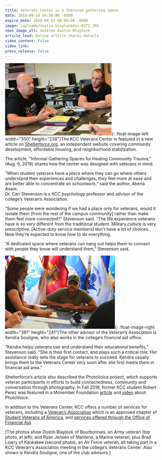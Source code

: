 ```yaml
---
title: Veterans Center is a featured gathering space
date: 2019-09-14 04:58:00 -0500
expire_date: 2019-09-27 00:00:00 -0500
image: /uploads/dustin-blaylockdsc-0172.JPG
news_image_alt: Veteran Dustin Blaylock
article_lead: Online article shares details
video_content: false
video_link:
press_release: false
---
```


![](/uploads/dustin-blaylock-ryan-jensen-dsc0172--sm-1.JPG){: .float-image-left width="350" height="238"}The KCC Veterans Center is featured in a new article on [Shelterforce.org](https://shelterforce.org/2019/08/09/informal-gathering-spaces-for-healing-community-trauma/?fbclid=IwAR3R4I3GSXYUtJOduC5yKHgqmhWX4EoqKZ0GmKShJmD4vDiPGcIooMRmOWE), an independent website covering community development, affordable housing, and neighborhood stabilization.

The article, “Informal Gathering Spaces for Healing Community Trauma,” (Aug. 9, 2019) shares how the center was designed with veterans in mind.

“When student veterans have a place where they can go where others understand their experiences and challenges, they feel more at ease and are better able to concentrate on schoolwork,” said the author, Abena Asare.<br>Dr. Cari Stevenson is a KCC psychology professor and advisor of the college’s Veteran’s Association.&nbsp;

“Some people were wondering if we had a place only for veterans, would it isolate them \[from the rest of the campus community\] rather than make them feel more connected?” Stevenson said. “The life experience veterans have is so very different from the traditional student. Military culture is very prescriptive. \[Active-duty service members\] don’t have a lot of choices. Now they’re expected to know how to do everything.

“A dedicated space where veterans can hang out helps them to connect with people they know will understand them," Stevenson said.&nbsp;

![](/uploads/kendra-souligne-brad-lowrey-dsc0169--sm.JPG){: .float-image-right width="361" height="241"}The other advisor of the Veteran’s Association is Kendra Souligne, who also works in the college’s financial aid office.&nbsp;

“Kendra helps veterans use and understand their educational benefits,” Stevenson said. “She is their first contact, and plays such a critical role. Her assistance really sets the stage for veterans to succeed. Kendra usually brings them to the Veterans Center very soon after she first meets them in financial aid area.”

Shelterforce’s article also described the PhotoVoice project, which supports veteran participants in efforts to build connectedness, community and conversation through photography. In Fall 2018, former KCC student Robert Perez was featured in a Movember Foundation [article](https://us.movember.com/story/view/id/11759/) and [video](https://www.youtube.com/watch?v=tG5J5SZe_vA&amp;feature=youtu.be) about PhotoVoice.&nbsp;

In addition to the Veterans Center, KCC offers a number of services for veterans, including a [Veteran’s Association](http://www.kcc.edu/students/studentlife/clubs/Pages/veterans.aspx) which is an approved chapter of [Student Veterans of America](https://studentveterans.org/), and [services offered through the Office of Financial Aid](http://www.kcc.edu/future/paying/fedstateaid/veteran-services/Pages).

\[The photos show Dustin Blaylock of Bourbonnais, an Army veteran (top photo, at left); and Ryan Jensen of Manteno, a Marine veteran; plus Brad Lowry of Kankakee (second photo), an Air Force veteran, all taking part in a KCC Veteran's Association meeting in the college’s Veterans Center. Also shown is Kendra Souligne, one of the club advisors.\]